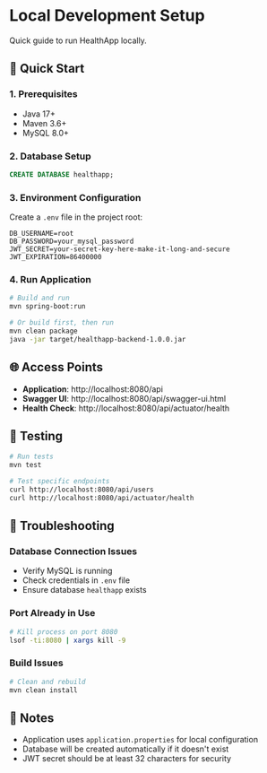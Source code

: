# Local Development Setup

Quick guide to run HealthApp locally.

## 🚀 Quick Start

### 1. Prerequisites
- Java 17+
- Maven 3.6+
- MySQL 8.0+

### 2. Database Setup
```sql
CREATE DATABASE healthapp;
```

### 3. Environment Configuration
Create a `.env` file in the project root:
```properties
DB_USERNAME=root
DB_PASSWORD=your_mysql_password
JWT_SECRET=your-secret-key-here-make-it-long-and-secure
JWT_EXPIRATION=86400000
```

### 4. Run Application
```bash
# Build and run
mvn spring-boot:run

# Or build first, then run
mvn clean package
java -jar target/healthapp-backend-1.0.0.jar
```

## 🌐 Access Points

- **Application**: http://localhost:8080/api
- **Swagger UI**: http://localhost:8080/api/swagger-ui.html
- **Health Check**: http://localhost:8080/api/actuator/health

## 🧪 Testing

```bash
# Run tests
mvn test

# Test specific endpoints
curl http://localhost:8080/api/users
curl http://localhost:8080/api/actuator/health
```

## 🔧 Troubleshooting

### Database Connection Issues
- Verify MySQL is running
- Check credentials in `.env` file
- Ensure database `healthapp` exists

### Port Already in Use
```bash
# Kill process on port 8080
lsof -ti:8080 | xargs kill -9
```

### Build Issues
```bash
# Clean and rebuild
mvn clean install
```

## 📝 Notes

- Application uses `application.properties` for local configuration
- Database will be created automatically if it doesn't exist
- JWT secret should be at least 32 characters for security 
